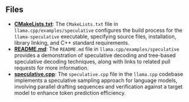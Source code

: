 
## Files
- **[CMakeLists.txt](speculative/CMakeLists.txt.driver.md)**: The `CMakeLists.txt` file in `llama.cpp/examples/speculative` configures the build process for the `llama-speculative` executable, specifying source files, installation, library linking, and C++ standard requirements.
- **[README.md](speculative/README.md.driver.md)**: The `README.md` file in `llama.cpp/examples/speculative` provides a demonstration of speculative decoding and tree-based speculative decoding techniques, along with links to related pull requests for more information.
- **[speculative.cpp](speculative/speculative.cpp.driver.md)**: The `speculative.cpp` file in the `llama.cpp` codebase implements a speculative sampling approach for language models, involving parallel drafting sequences and verification against a target model to enhance token prediction efficiency.
